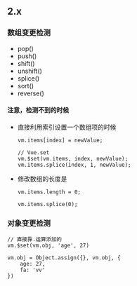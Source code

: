 
## 2.x

### 数组变更检测
-  pop()
-  push()
-  shift()
-  unshift()
-  splice()
-  sort()
-  reverse()

#### 注意，检测不到的时候
-  直接利用索引设置一个数组项的时候
    ```
    vm.items[index] = newValue;
    ```
    ```
    // Vue.set
    vm.$set(vm.items, index, newValue);
    vm.items.splice(index, 1, newValue);
    ```
-  修改数组的长度是
    ```
    vm.items.length = 0;
    ```
    ```
    vm.items.splice(0);
    ```

### 对象变更检测

```
// 直接靠.运算添加的
vm.$set(vm.obj, 'age', 27)

vm.obj = Object.assign({}, vm.obj, {
    age: 27,
    fa: 'vv'
})
```